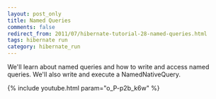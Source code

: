 ```yaml
---           
layout: post_only
title: Named Queries
comments: false
redirect_from: 2011/07/hibernate-tutorial-28-named-queries.html
tags: hibernate run
category: hibernate_run
---
```


We'll learn about named queries and how to write and access named queries. We'll also write and execute a NamedNativeQuery.

{% include youtube.html param="o_P-p2b_k6w" %}